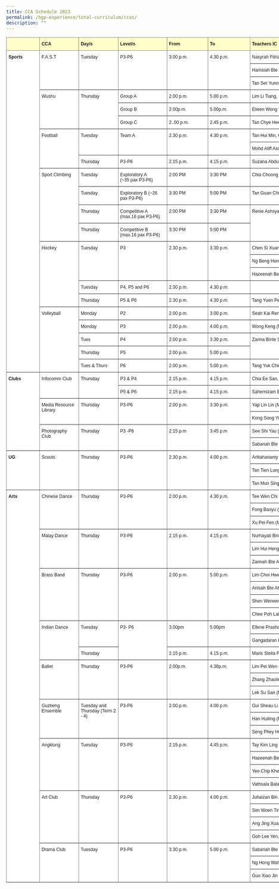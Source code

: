 ```yaml
---
title: CCA Schedule 2023
permalink: /hgp-experience/total-curriculum/ccas/
description: ""
---
```

<style type="text/css">
.tg  {border-collapse:collapse;border-spacing:0;}
.tg td{border-color:black;border-style:solid;border-width:1px;font-family:Arial, sans-serif;font-size:14px;
  overflow:hidden;padding:10px 5px;word-break:normal;}
.tg th{border-color:black;border-style:solid;border-width:1px;font-family:Arial, sans-serif;font-size:14px;
  font-weight:normal;overflow:hidden;padding:10px 5px;word-break:normal;}
.tg .tg-ssw7{background-color:#ffffff;border-color:inherit;font-size:12px;text-align:left;vertical-align:top}
.tg .tg-738q{background-color:#ffffc7;border-color:inherit;font-size:12px;font-weight:bold;text-align:left;vertical-align:top}
.tg .tg-i8xi{background-color:#ffffff;border-color:inherit;font-size:12px;font-weight:bold;text-align:left;vertical-align:top}
.tg .tg-icsl{background-color:#ffffc7;border-color:inherit;font-size:12px;text-align:left;vertical-align:top}
</style>
<table class="tg" style="undefined;table-layout: fixed; width: 1232px">
<colgroup>
<col style="width: 89px">
<col style="width: 105px">
<col style="width: 106px">
<col style="width: 131px">
<col style="width: 110px">
<col style="width: 113px">
<col style="width: 266px">
<col style="width: 150px">
<col style="width: 162px">
</colgroup>
<thead>
  <tr>
    <th class="tg-icsl"></th>
    <th class="tg-738q">CCA</th>
    <th class="tg-738q">Day/s</th>
    <th class="tg-738q">Level/s</th>
    <th class="tg-738q">From</th>
    <th class="tg-738q">To</th>
    <th class="tg-738q">Teachers IC</th>
    <th class="tg-738q">Tuesday Venue</th>
    <th class="tg-738q">Thursday Venue</th>
  </tr>
</thead>
<tbody>
  <tr>
    <td class="tg-i8xi" rowspan="23">Sports</td>
    <td class="tg-ssw7" rowspan="3">F.A.S.T</td>
    <td class="tg-ssw7" rowspan="3">Tuesday</td>
    <td class="tg-ssw7" rowspan="3">P3-P6</td>
    <td class="tg-ssw7" rowspan="3">3.00 p.m.</td>
    <td class="tg-ssw7" rowspan="3">4.30 p.m.</td>
    <td class="tg-ssw7">Nasyrah Fitriawaty (Mdm) </td>
    <td class="tg-ssw7" rowspan="3">Hall</td>
    <td class="tg-ssw7" rowspan="3"> <br><br></td>
  </tr>
  <tr>
    <td class="tg-ssw7">Hamsiah Bte Ahmad (Mdm)</td>
  </tr>
  <tr>
    <td class="tg-ssw7">Tan Ser Yunn, Kevin (Mr)</td>
  </tr>
  <tr>
    <td class="tg-ssw7" rowspan="3">Wushu</td>
    <td class="tg-ssw7" rowspan="3">Thursday</td>
    <td class="tg-ssw7">Group A</td>
    <td class="tg-ssw7">2.00 p.m.</td>
    <td class="tg-ssw7">5.00 p.m.</td>
    <td class="tg-ssw7">Lim Li Tiang, Lena (Mdm)</td>
    <td class="tg-ssw7" rowspan="3"> <br><br></td>
    <td class="tg-ssw7" rowspan="3">Hall</td>
  </tr>
  <tr>
    <td class="tg-ssw7">Group B</td>
    <td class="tg-ssw7">2.00p.m.</td>
    <td class="tg-ssw7">5.00p.m.</td>
    <td class="tg-ssw7">Elieen Wong Yi Ling</td>
  </tr>
  <tr>
    <td class="tg-ssw7">Group C</td>
    <td class="tg-ssw7">2..00 p.m.</td>
    <td class="tg-ssw7">2.45 p.m.</td>
    <td class="tg-ssw7">Tan Chye Hee, Cindy (Mdm)</td>
  </tr>
  <tr>
    <td class="tg-ssw7" rowspan="3">Football</td>
    <td class="tg-ssw7" rowspan="2">Tuesday</td>
    <td class="tg-ssw7" rowspan="2">Team A</td>
    <td class="tg-ssw7" rowspan="2">2.30 p.m.</td>
    <td class="tg-ssw7" rowspan="2">4.30 p.m.</td>
    <td class="tg-ssw7">Tan Hui Min, Celeste (Ms)</td>
    <td class="tg-ssw7" rowspan="3">Parade Square &amp; Field</td>
    <td class="tg-ssw7" rowspan="3">Parade Square &amp; Field</td>
  </tr>
  <tr>
    <td class="tg-ssw7">Mohd Aliff Asraf (Mr)</td>
  </tr>
  <tr>
    <td class="tg-ssw7">Thursday</td>
    <td class="tg-ssw7">P3-P6 </td>
    <td class="tg-ssw7">2.15 p.m.</td>
    <td class="tg-ssw7">4.15 p.m.</td>
    <td class="tg-ssw7">Suzana Abdul Rahim (Mdm)</td>
  </tr>
  <tr>
    <td class="tg-ssw7" rowspan="4">Sport Climbing</td>
    <td class="tg-ssw7">Tuesday</td>
    <td class="tg-ssw7">Exploratory A<br>(~35 pax P3-P6)</td>
    <td class="tg-ssw7">2:00 PM</td>
    <td class="tg-ssw7">3:30 PM</td>
    <td class="tg-ssw7">Chia Choong Kit Jameson (Mr)</td>
    <td class="tg-ssw7" rowspan="4">Indoor Rockwall</td>
    <td class="tg-ssw7" rowspan="4">Indoor Rockwall</td>
  </tr>
  <tr>
    <td class="tg-ssw7">Tuesday</td>
    <td class="tg-ssw7">Exploratory B (~26 pax P3-P6)</td>
    <td class="tg-ssw7">3:30 PM</td>
    <td class="tg-ssw7">5:00 PM</td>
    <td class="tg-ssw7">Tan Guan Chin, Alvin (Mr)</td>
  </tr>
  <tr>
    <td class="tg-ssw7">Thursday</td>
    <td class="tg-ssw7">Competitive A (max.16 pax P3-P6)</td>
    <td class="tg-ssw7">2:00 PM</td>
    <td class="tg-ssw7">3:30 PM</td>
    <td class="tg-ssw7" rowspan="2">Renie Ashsyakirin Binte Adnan (Ms)</td>
  </tr>
  <tr>
    <td class="tg-ssw7">Thursday</td>
    <td class="tg-ssw7">Competitive B (max.16 pax P3-P6)</td>
    <td class="tg-ssw7">3:30 PM</td>
    <td class="tg-ssw7">5:00 PM</td>
  </tr>
  <tr>
    <td class="tg-ssw7" rowspan="5">Hockey</td>
    <td class="tg-ssw7" rowspan="3">Tuesday</td>
    <td class="tg-ssw7" rowspan="3">P3</td>
    <td class="tg-ssw7" rowspan="3">2.30 p.m.<br>      </td>
    <td class="tg-ssw7" rowspan="3">3.30 p.m.<br>     </td>
    <td class="tg-ssw7">Chen Si Xuan, Serene (Mdm)</td>
    <td class="tg-ssw7" rowspan="5">Lower ISH </td>
    <td class="tg-ssw7" rowspan="5">Lower ISH </td>
  </tr>
  <tr>
    <td class="tg-ssw7">Ng Beng Hong, Eythan (Mr)</td>
  </tr>
  <tr>
    <td class="tg-ssw7">Hazeenah Bee (Mdm) - Sem 2</td>
  </tr>
  <tr>
    <td class="tg-ssw7">Tuesday</td>
    <td class="tg-ssw7">P4, P5 and P6</td>
    <td class="tg-ssw7">2.30 p.m.</td>
    <td class="tg-ssw7">4.30 p.m.</td>
    <td class="tg-ssw7"> </td>
  </tr>
  <tr>
    <td class="tg-ssw7">Thursday</td>
    <td class="tg-ssw7">P5 &amp; P6</td>
    <td class="tg-ssw7">2.30 p.m.</td>
    <td class="tg-ssw7">4.30 p.m.</td>
    <td class="tg-ssw7">Tang Yuen Peng Angela (Mdm)</td>
  </tr>
  <tr>
    <td class="tg-ssw7" rowspan="5">Volleyball</td>
    <td class="tg-ssw7">Monday</td>
    <td class="tg-ssw7">P2</td>
    <td class="tg-ssw7">2.00 p.m.</td>
    <td class="tg-ssw7">3.00 p.m.</td>
    <td class="tg-ssw7">Seah Kai Ren, Harold (Mr)</td>
    <td class="tg-ssw7" rowspan="5">Upper ISH</td>
    <td class="tg-ssw7" rowspan="5">Upper ISH</td>
  </tr>
  <tr>
    <td class="tg-ssw7">Monday</td>
    <td class="tg-ssw7">P3</td>
    <td class="tg-ssw7">2.00 p.m.</td>
    <td class="tg-ssw7">4.00 p.m.</td>
    <td class="tg-ssw7">Wong Keng (Mr)</td>
  </tr>
  <tr>
    <td class="tg-ssw7">Tues</td>
    <td class="tg-ssw7">P4</td>
    <td class="tg-ssw7">2.00 p.m.</td>
    <td class="tg-ssw7">3.30 p.m.</td>
    <td class="tg-ssw7" rowspan="2">Zarina Binte Sidik (Ms)</td>
  </tr>
  <tr>
    <td class="tg-ssw7">Thursday</td>
    <td class="tg-ssw7">P5</td>
    <td class="tg-ssw7">2.00 p.m.</td>
    <td class="tg-ssw7">5.00 p.m.</td>
  </tr>
  <tr>
    <td class="tg-ssw7">Tues &amp; Thurs</td>
    <td class="tg-ssw7">P6</td>
    <td class="tg-ssw7">2.00 p.m.</td>
    <td class="tg-ssw7">5.00 p.m.</td>
    <td class="tg-ssw7">Tang Yuk Ching   (Ms)</td>
  </tr>
  <tr>
    <td class="tg-i8xi" rowspan="7">Clubs</td>
    <td class="tg-ssw7" rowspan="3">Infocomm Club</td>
    <td class="tg-ssw7" rowspan="3">Thursday</td>
    <td class="tg-ssw7">P3 &amp; P4</td>
    <td class="tg-ssw7">2.15 p.m.</td>
    <td class="tg-ssw7">4.15 p.m.</td>
    <td class="tg-ssw7">Chia Ee San, Serene (Mdm)</td>
    <td class="tg-ssw7"> </td>
    <td class="tg-ssw7">Comp Lab 3</td>
  </tr>
  <tr>
    <td class="tg-ssw7" rowspan="2">P5 &amp; P6</td>
    <td class="tg-ssw7" rowspan="2">2.15 p.m.</td>
    <td class="tg-ssw7" rowspan="2">4.15 p.m.</td>
    <td class="tg-ssw7" rowspan="2">Sahernizam Bin Limat (Mr)</td>
    <td class="tg-ssw7" rowspan="2"> <br></td>
    <td class="tg-ssw7" rowspan="2">Comp Lab 3</td>
  </tr>
  <tr>
  </tr>
  <tr>
    <td class="tg-ssw7" rowspan="2">Media Resource Library</td>
    <td class="tg-ssw7" rowspan="2">Thursday</td>
    <td class="tg-ssw7" rowspan="2">P3-P6</td>
    <td class="tg-ssw7" rowspan="2">2.00 p.m.</td>
    <td class="tg-ssw7" rowspan="2">3.30 p.m.</td>
    <td class="tg-ssw7">Yap Lin Lin (Mdm)</td>
    <td class="tg-ssw7" rowspan="2"> <br></td>
    <td class="tg-ssw7" rowspan="2">Library</td>
  </tr>
  <tr>
    <td class="tg-ssw7">Kong Song Yin (Mdm)</td>
  </tr>
  <tr>
    <td class="tg-ssw7" rowspan="2">Photography Club</td>
    <td class="tg-ssw7" rowspan="2">Thursday</td>
    <td class="tg-ssw7" rowspan="2">P3 -P6</td>
    <td class="tg-ssw7" rowspan="2">2:15 p.m</td>
    <td class="tg-ssw7" rowspan="2">3:45 p.m</td>
    <td class="tg-ssw7">See Shi Yau (Mr)</td>
    <td class="tg-ssw7" rowspan="2"> <br></td>
    <td class="tg-ssw7" rowspan="2">Comp Lab 1</td>
  </tr>
  <tr>
    <td class="tg-ssw7">Sabariah Bte Ismail   (Mdm)<br>     </td>
  </tr>
  <tr>
    <td class="tg-i8xi" rowspan="3">UG</td>
    <td class="tg-ssw7" rowspan="3">Scouts</td>
    <td class="tg-ssw7" rowspan="3">Thursday</td>
    <td class="tg-ssw7" rowspan="3">P3-P6</td>
    <td class="tg-ssw7" rowspan="3">2.30 p.m.</td>
    <td class="tg-ssw7" rowspan="3">4.00 p.m.</td>
    <td class="tg-ssw7">Arlitaharianty Sayrol (Mdm)</td>
    <td class="tg-ssw7" rowspan="3"> <br><br></td>
    <td class="tg-ssw7" rowspan="3">Beside Cherish Room<br>     Ideaz Room</td>
  </tr>
  <tr>
    <td class="tg-ssw7">Tan Tien Lung (Mr)</td>
  </tr>
  <tr>
    <td class="tg-ssw7">Tan Mun Sing - Term 2 onwards</td>
  </tr>
  <tr>
    <td class="tg-i8xi" rowspan="31">Arts</td>
    <td class="tg-ssw7" rowspan="3">Chinese Dance</td>
    <td class="tg-ssw7" rowspan="3">Thursday</td>
    <td class="tg-ssw7" rowspan="3">P3-P6</td>
    <td class="tg-ssw7" rowspan="3">2.00 p.m.</td>
    <td class="tg-ssw7" rowspan="3">4.30 p.m.</td>
    <td class="tg-ssw7">Tee Wen Chi (Mdm)</td>
    <td class="tg-ssw7" rowspan="3"> <br><br></td>
    <td class="tg-ssw7" rowspan="3">Pal Room 1</td>
  </tr>
  <tr>
    <td class="tg-ssw7">Fong Baoyu (Ms)</td>
  </tr>
  <tr>
    <td class="tg-ssw7">Xu Pei Fen (Mdm)</td>
  </tr>
  <tr>
    <td class="tg-ssw7" rowspan="3">Malay Dance</td>
    <td class="tg-ssw7" rowspan="3">Thursday</td>
    <td class="tg-ssw7" rowspan="3">P3-P6</td>
    <td class="tg-ssw7" rowspan="3">2.15 p.m.</td>
    <td class="tg-ssw7" rowspan="3">4.15 p.m.</td>
    <td class="tg-ssw7">Nurhayati Binte Rosli (Mdm)</td>
    <td class="tg-ssw7" rowspan="3"> <br><br></td>
    <td class="tg-ssw7" rowspan="3">Dance Room</td>
  </tr>
  <tr>
    <td class="tg-ssw7">Lim Hui Heng , Ivy (Ms)</td>
  </tr>
  <tr>
    <td class="tg-ssw7">Zarinah Bte Ali (Ms)</td>
  </tr>
  <tr>
    <td class="tg-ssw7" rowspan="4">Brass Band</td>
    <td class="tg-ssw7" rowspan="4">Thursday</td>
    <td class="tg-ssw7" rowspan="4">P3-P6</td>
    <td class="tg-ssw7" rowspan="4">2.00 p.m.</td>
    <td class="tg-ssw7" rowspan="4">5.00 p.m.</td>
    <td class="tg-ssw7">Lim Choi Hwee (Mdm)</td>
    <td class="tg-ssw7" rowspan="4"> <br><br><br></td>
    <td class="tg-ssw7" rowspan="4">Theatrette </td>
  </tr>
  <tr>
    <td class="tg-ssw7">Anisah   Bte Abdul Khalid (Ms) - Sem 1</td>
  </tr>
  <tr>
    <td class="tg-ssw7">Shen Wenwen (Mdm) - Sem 1</td>
  </tr>
  <tr>
    <td class="tg-ssw7">Chee Poh Lai</td>
  </tr>
  <tr>
    <td class="tg-ssw7" rowspan="3">Indian Dance</td>
    <td class="tg-ssw7" rowspan="2">Tuesday </td>
    <td class="tg-ssw7" rowspan="3">P3- P6</td>
    <td class="tg-ssw7" rowspan="2">3.00pm </td>
    <td class="tg-ssw7" rowspan="2">5.00pm</td>
    <td class="tg-ssw7">Ellene Prashanti D/O T Yogarajah (Mrs)</td>
    <td class="tg-ssw7" rowspan="3"> <br><br></td>
    <td class="tg-ssw7" rowspan="3">SFE Room</td>
  </tr>
  <tr>
    <td class="tg-ssw7">Gangadaran Khaanchennah (Mrs)</td>
  </tr>
  <tr>
    <td class="tg-ssw7">Thursday</td>
    <td class="tg-ssw7">2.15 p.m.</td>
    <td class="tg-ssw7">4.15 p.m.</td>
    <td class="tg-ssw7">Maris Stella Felix (Ms)</td>
  </tr>
  <tr>
    <td class="tg-ssw7" rowspan="3">Ballet</td>
    <td class="tg-ssw7" rowspan="3">Thursday</td>
    <td class="tg-ssw7" rowspan="3">P3-P6</td>
    <td class="tg-ssw7" rowspan="3">2.00p.m. </td>
    <td class="tg-ssw7" rowspan="3">4.30p.m.</td>
    <td class="tg-ssw7">Lim Pei Wen (Mdm)</td>
    <td class="tg-ssw7" rowspan="3"> <br><br></td>
    <td class="tg-ssw7" rowspan="3">Pal Room 2</td>
  </tr>
  <tr>
    <td class="tg-ssw7">Zhang Zhaoling (Mdm)</td>
  </tr>
  <tr>
    <td class="tg-ssw7">Lek Su San (Mdm)</td>
  </tr>
  <tr>
    <td class="tg-ssw7" rowspan="4">Guzheng Ensemble</td>
    <td class="tg-ssw7" rowspan="4">Tuesday and Thursday (Term 2 - 4)</td>
    <td class="tg-ssw7" rowspan="4">P3-P6</td>
    <td class="tg-ssw7" rowspan="4">2.00 p.m.</td>
    <td class="tg-ssw7" rowspan="4">4.00 p.m.</td>
    <td class="tg-ssw7">Gui Sheau Li (Mdm)</td>
    <td class="tg-ssw7" rowspan="4"> <br><br><br></td>
    <td class="tg-ssw7" rowspan="4">Music Room 1 &amp; 2</td>
  </tr>
  <tr>
    <td class="tg-ssw7">Han Huiling (Mdm)</td>
  </tr>
  <tr>
    <td class="tg-ssw7" rowspan="2">Seng Phey Huang, Chyrl (Ms)</td>
  </tr>
  <tr>
  </tr>
  <tr>
    <td class="tg-ssw7" rowspan="4">Angklung</td>
    <td class="tg-ssw7" rowspan="4">Tuesday </td>
    <td class="tg-ssw7" rowspan="4">P3-P6</td>
    <td class="tg-ssw7" rowspan="4">2.15 p.m. </td>
    <td class="tg-ssw7" rowspan="4">4.45 p.m. </td>
    <td class="tg-ssw7">Tay Kim Ling (Miss)</td>
    <td class="tg-ssw7" rowspan="4">Angklung Room</td>
    <td class="tg-ssw7" rowspan="4"> <br><br><br></td>
  </tr>
  <tr>
    <td class="tg-ssw7">Hazeenah Bee (Mdm) - Sem 1</td>
  </tr>
  <tr>
    <td class="tg-ssw7">Yeo Chip Kheong (Mr)</td>
  </tr>
  <tr>
    <td class="tg-ssw7">Vathsala Balakrishnan   (Mdm)   </td>
  </tr>
  <tr>
    <td class="tg-ssw7" rowspan="4">Art Club</td>
    <td class="tg-ssw7" rowspan="4">Thursday</td>
    <td class="tg-ssw7" rowspan="4">P3-P6</td>
    <td class="tg-ssw7" rowspan="4">2.30 p.m.</td>
    <td class="tg-ssw7" rowspan="4">4.00 p.m.</td>
    <td class="tg-ssw7">Juhaizan Bin Abdul Hamid (Mr)</td>
    <td class="tg-ssw7" rowspan="4"> <br><br><br></td>
    <td class="tg-ssw7" rowspan="4">Art Room 1, 2 <br>     and 3</td>
  </tr>
  <tr>
    <td class="tg-ssw7">Sim Woen Ting (Mdm)</td>
  </tr>
  <tr>
    <td class="tg-ssw7">Ang Jing Xuan, Xavier (Mr)</td>
  </tr>
  <tr>
    <td class="tg-ssw7">Goh Lee Yen, Pauline (Mdm)</td>
  </tr>
  <tr>
    <td class="tg-ssw7" rowspan="3">Drama Club</td>
    <td class="tg-ssw7" rowspan="3">Tuesday</td>
    <td class="tg-ssw7" rowspan="3">P3-P6</td>
    <td class="tg-ssw7" rowspan="3">3.30 p.m.</td>
    <td class="tg-ssw7" rowspan="3">5.00 p.m.</td>
    <td class="tg-ssw7">Sabariah Bte Kassim (Mdm)</td>
    <td class="tg-ssw7" rowspan="3">PAL Room 1</td>
    <td class="tg-ssw7" rowspan="3"> <br><br></td>
  </tr>
  <tr>
    <td class="tg-ssw7">Ng Hong Wah Desmond (Mr)</td>
  </tr>
  <tr>
    <td class="tg-ssw7">Guo Xiao Jin (Ms) - Sem 1</td>
  </tr>
</tbody>
</table>